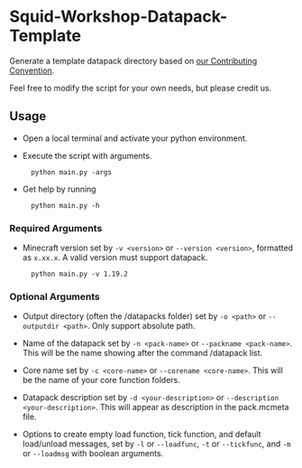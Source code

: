 # Squid-Workshop-Datapack-Template
Generate a template datapack directory based on [our Contributing Convention](https://github.com/Squid-Workshop/Minecraft-Datapacks-Project/blob/master/CONTRIBUTING.md).

Feel free to modify the script for your own needs, but please credit us.

## Usage
- Open a local terminal and activate your python environment.
- Execute the script with arguments.

        python main.py -args

- Get help by running

        python main.py -h

### Required Arguments
- Minecraft version set by `-v <version>` or `--version <version>`, formatted as `x.xx.x`. A valid version must support datapack.

        python main.py -v 1.19.2

### Optional Arguments
- Output directory (often the /datapacks folder) set by `-o <path>` or `--outputdir <path>`. Only support absolute path.

- Name of the datapack set by `-n <pack-name>` or `--packname <pack-name>`. This will be the name showing after the command /datapack list.

- Core name set by `-c <core-name>` or `--corename <core-name>`. This will be the name of your core function folders.

- Datapack description set by `-d <your-description>` or `--description <your-description>`. This will appear as description in the pack.mcmeta file.

- Options to create empty load function, tick function, and default load/unload messages, set by `-l` or `--loadfunc`, `-t` or `--tickfunc`, and `-m` or `--loadmsg` with boolean arguments.
